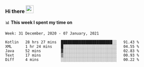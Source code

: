 ### Hi there <a href="https://www.gautamkrishnar.com/"><img src="https://media.giphy.com/media/hvRJCLFzcasrR4ia7z/giphy.gif" width="25px"></a>

📊 **This week I spent my time on**

<!--START_SECTION:waka-->
```text
Week: 31 December, 2020 - 07 January, 2021

Kotlin   28 hrs 27 mins  ███████████████████████░░   91.43 % 
XML      1 hr 24 mins    █░░░░░░░░░░░░░░░░░░░░░░░░   04.55 % 
Java     52 mins         ▓░░░░░░░░░░░░░░░░░░░░░░░░   02.83 % 
Text     17 mins         ▒░░░░░░░░░░░░░░░░░░░░░░░░   00.93 % 
Diff     4 mins          ░░░░░░░░░░░░░░░░░░░░░░░░░   00.22 % 
```
<!--END_SECTION:waka-->
